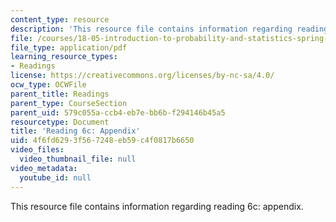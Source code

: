 ```yaml
---
content_type: resource
description: 'This resource file contains information regarding reading 6c: appendix.'
file: /courses/18-05-introduction-to-probability-and-statistics-spring-2014/4f6fd6293f567248eb59c4f0817b6650_MIT18_05S14_Reading6c.pdf
file_type: application/pdf
learning_resource_types:
- Readings
license: https://creativecommons.org/licenses/by-nc-sa/4.0/
ocw_type: OCWFile
parent_title: Readings
parent_type: CourseSection
parent_uid: 579c055a-ccb4-eb7e-bb6b-f294146b45a5
resourcetype: Document
title: 'Reading 6c: Appendix'
uid: 4f6fd629-3f56-7248-eb59-c4f0817b6650
video_files:
  video_thumbnail_file: null
video_metadata:
  youtube_id: null
---
```

This resource file contains information regarding reading 6c: appendix.